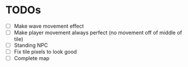 # TODOs

- [ ] Make wave movement effect
- [ ] Make player movement always perfect (no movement off of middle of tile)
- [ ] Standing NPC 
- [ ] Fix tile pixels to look good
- [ ] Complete map